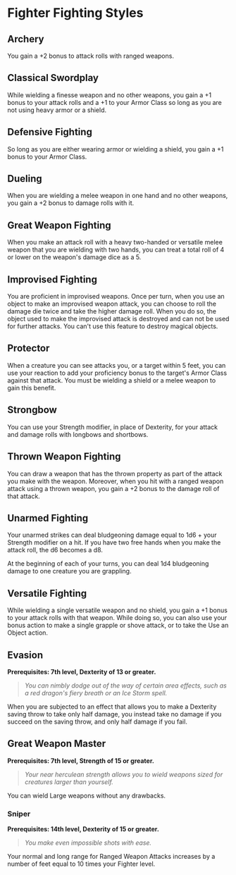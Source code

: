 # Fighter Fighting Styles

<!-- FIXME: re-work to new templating. -->

## Archery
You gain a +2 bonus to attack rolls with ranged weapons.

## Classical Swordplay
While wielding a finesse weapon and no other weapons, you gain a +1 bonus to your attack rolls and a +1 to your Armor Class so long as you are not using heavy armor or a shield.

## Defensive Fighting
So long as you are either wearing armor or wielding a shield, you gain a +1 bonus to your Armor Class.

## Dueling
When you are wielding a melee weapon in one hand and no other weapons, you gain a +2 bonus to damage rolls with it.

## Great Weapon Fighting
When you make an attack roll with a heavy two-handed or versatile melee weapon that you are wielding with two hands, you can treat a total roll of 4 or lower on the weapon's damage dice as a 5.

## Improvised Fighting
You are proficient in improvised weapons. Once per turn, when you use an object to make an improvised weapon attack, you can choose to roll the damage die twice and take the higher damage roll. When you do so, the object used to make the improvised attack is destroyed and can not be used for further attacks. You can't use this feature to destroy magical objects.

## Protector
When a creature you can see attacks you, or a target within 5 feet, you can use your reaction to add your proficiency bonus to the target's Armor Class against that attack. You must be wielding a shield or a melee weapon to gain this benefit.

## Strongbow
You can use your Strength modifier, in place of Dexterity, for your attack and damage rolls with longbows and shortbows.

## Thrown Weapon Fighting
You can draw a weapon that has the thrown property as part of the attack you make with the weapon. Moreover, when you hit with a ranged weapon attack using a thrown weapon, you gain a +2 bonus to the damage roll of that attack.

## Unarmed Fighting
Your unarmed strikes can deal bludgeoning damage equal to 1d6 + your Strength modifier on a hit. If you have two free hands when you make the attack roll, the d6 becomes a d8.

At the beginning of each of your turns, you can deal 1d4 bludgeoning damage to one creature you are grappling.

## Versatile Fighting
While wielding a single versatile weapon and no shield, you gain a +1 bonus to your attack rolls with that weapon. While doing so, you can also use your bonus action to make a single grapple or shove attack, or to take the Use an Object action.

## Evasion
**Prerequisites: 7th level, Dexterity of 13 or greater.**

> *You can nimbly dodge out of the way of certain area effects, such as a red dragon's fiery breath or an Ice Storm spell.*

When you are subjected to an effect that allows you to make a Dexterity saving throw to take only half damage, you instead take no damage if you succeed on the saving throw, and only half damage if you fail.

## Great Weapon Master
**Prerequisites: 7th level, Strength of 15 or greater.**

> *Your near herculean strength allows you to wield weapons sized for creatures larger than yourself.*

You can wield Large weapons without any drawbacks.

### Sniper
**Prerequisites: 14th level, Dexterity of 15 or greater.**

> *You make even impossible shots with ease.*

Your normal and long range for Ranged Weapon Attacks increases by a number of feet equal to 10 times your Fighter level.
